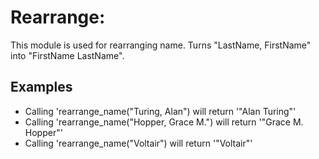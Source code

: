 Rearrange:
==========

This module is used for rearranging name.
Turns "LastName, FirstName" into "FirstName LastName".

## Examples

* Calling 'rearrange_name("Turing, Alan") will return '"Alan Turing"'
* Calling 'rearrange_name("Hopper, Grace M.") will return '"Grace M. Hopper"'
* Calling 'rearrange_name("Voltair") will return '"Voltair"'

